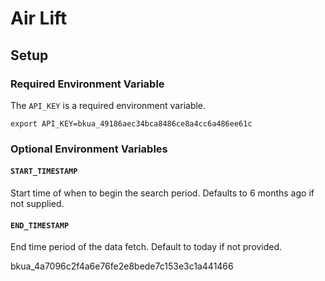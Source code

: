 # Air Lift

## Setup

### Required Environment Variable

The `API_KEY` is a required environment variable.

```
export API_KEY=bkua_49186aec34bca8486ce8a4cc6a486ee61c
```

### Optional Environment Variables

#### `START_TIMESTAMP`

Start time of when to begin the search period. Defaults to 6 months ago if not supplied.

#### `END_TIMESTAMP`

End time period of the data fetch. Default to today if not provided.

bkua_4a7096c2f4a6e76fe2e8bede7c153e3c1a441466
